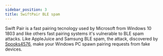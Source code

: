 ```yaml
---
sidebar_position: 3
title: SwiftPair BLE spam
---
```


Swift Pair is a fast pairing tecnology used by Microsoft from Windows 10 1803 and like others fast pairing systems it's vulnerable to BLE spam attacks. Like AppleJuice and Samsung BLE spam, the attack, discovered by [Spooks4576](https://github.com/Spooks4576/ESP32Marauder), make your Windows PC spawn pairing requests from fake devices.
